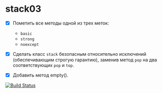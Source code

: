 # stack03

- [x] Пометить все методы одной из трех меток:
  - `basic`
  - `strong`
  - `noexcept`
  
- [x] Сделать класс `stack` безопасным относительно исключений (обеспечивающим строгую гарантию), заменив метод `pop` на два соответствующих `pop` и `top`.

- [x] Добавить метод empty().

[![Build Status](https://travis-ci.org/zhanchi5/stack0.0.3.svg?branch=master)](https://travis-ci.org/zhanchi5/stack0.0.3)
